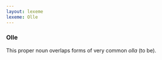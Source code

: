 ```yaml
---
layout: lexeme
lexeme: Olle
---
```


###  Olle 
This proper noun overlaps forms of very common *olla* (to be).

